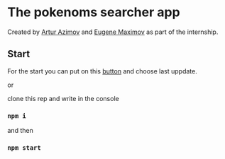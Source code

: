 # The pokenoms searcher app

Created by [Artur Azimov](https://github.com/Gutaline) and [Eugene Maximov](https://github.com/eugeneMaximovHub) as part of the internship.

## Start

For the start you can put on this [button](https://github.com/Gutaline/pokemons/deployments/activity_log?environment=github-pages) and choose last uppdate.

or

clone this rep and write in the console

### `npm i`

and then

### `npm start`



